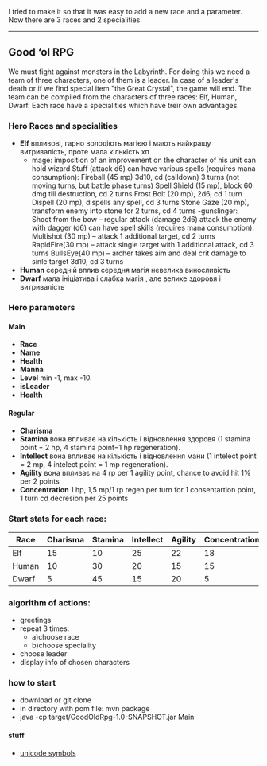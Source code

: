 I tried to make it so that it was easy to add a new race and a parameter.
Now there are 3 races and 2 specialities.

________________________________________________________________________
## Good ‘ol RPG
We must fight against monsters in the Labyrinth.
For doing this we need a team of three characters, one of them is a leader.
In case of a leader's death or if we find special item "the Great Crystal", the game will end.
The team can be compiled from the characters of three races: Elf, Human, Dwarf.
Each race have a specialities which have treir own advantages.
### Hero Races and specialities
 - __Elf__ впливові, гарно володіють магією і мають найкращу витривалість, проте мала кількість хп
   - mage:
imposition of an improvement on the character of his unit
can hold wizard Stuff (attack d6)
can have various spells (requires mana consumption):
Fireball (45 mp) 3d10, cd (calldown) 3 turns (not moving turns, but battle phase turns)
Spell Shield (15 mp), block 60 dmg till destruction, cd 2 turns
Frost Bolt (20 mp), 2d6, cd 1 turn
Dispell (20 mp), dispells any spell, cd 3 turns
Stone Gaze (20 mp), transform enemy into stone for 2 turns, cd 4 turns
   -gunslinger:
        Shoot from the bow – regular attack (damage 2d6)
        attack the enemy with dagger (d6)
        can have spell skills (requires mana consumption):
Multishot (30 mp) – attack 1 additional target, cd 2 turns
RapidFire(30 mp) – attack single target with 1 additional attack, cd 3 turns
BullsEye(40 mp) – archer takes aim and deal crit damage to sinle target 3d10, cd 3 turns
 - __Human__ середній вплив середня магія невелика виносливість
 - __Dwarf__ мала ініціатива і слабка магія , але велике здоровя і витривалість
### Hero parameters
#### Main
 - __Race__
 - __Name__
 - __Health__
 - __Manna__
 - __Level__ min -1, max -10.
 - __isLeader__ 
 - __Health__
 #### Regular
 - __Charisma__
 - __Stamina__ вона впливає на кількість і відновлення здоровя (1 stamina point = 2 hp, 4 stamina point=1 hp regeneration). 
 - __Intellect__ вона впливає на кількість і відновлення мани (1 intelect point = 2 mp, 4 intelect point = 1 mp regeneration).
 - __Agility__  вона впливає на 4 rp per 1 agility point, chance to avoid hit 1% per 2 points
 - __Concentration__ 1 hp, 1,5 mp/1 rp regen per turn for 1 consentartion point, 1 turn cd decresion per 25 points
 ### Start stats for each race:
  Race  |  Charisma | Stamina | Intellect | Agility | Concentration  
------- | --------- | ------- | --------- | ------- | -------------   
  Elf | 15 | 10 | 25 | 22 | 18
  Human | 10 | 30 | 20 | 15 | 15
  Dwarf | 5 | 45 | 15 | 20 | 5 
  
### algorithm of actions:
 - greetings
 - repeat 3 times:
   - a)choose race
   - b)choose speciality
 - choose leader
 - display info of chosen characters
### how to start
 - download or git clone
 - in directory with pom file: mvn package
 - java -cp target/GoodOldRpg-1.0-SNAPSHOT.jar Main
 
#### __stuff__
 - [unicode symbols](https://unicode-table.com/ru/#box-drawing)
